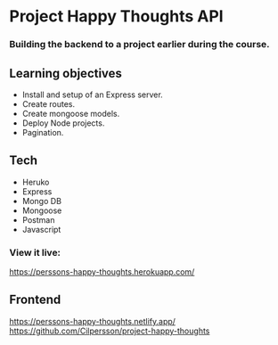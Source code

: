 # Project Happy Thoughts API

### Building the backend to a project earlier during the course.

## Learning objectives

- Install and setup of an Express server.
- Create routes.
- Create mongoose models.
- Deploy Node projects.
- Pagination.

## Tech

- Heruko
- Express
- Mongo DB
- Mongoose
- Postman
- Javascript

### View it live:

https://perssons-happy-thoughts.herokuapp.com/

## Frontend

https://perssons-happy-thoughts.netlify.app/
https://github.com/Cilpersson/project-happy-thoughts
